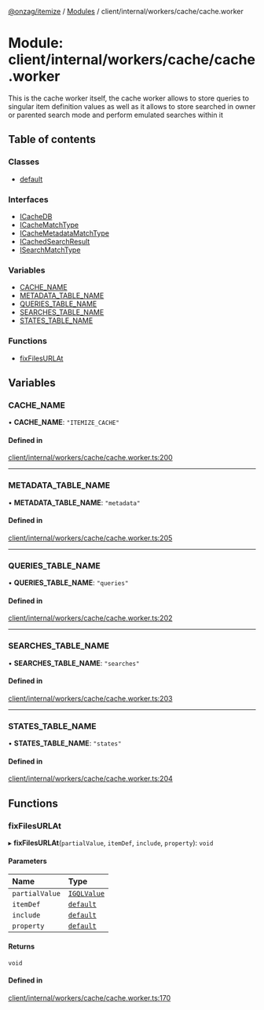 [@onzag/itemize](../README.md) / [Modules](../modules.md) / client/internal/workers/cache/cache.worker

# Module: client/internal/workers/cache/cache.worker

This is the cache worker itself, the cache worker allows to store
queries to singular item definition values as well as it allows
to store searched in owner or parented search mode and perform
emulated searches within it

## Table of contents

### Classes

- [default](../classes/client_internal_workers_cache_cache_worker.default.md)

### Interfaces

- [ICacheDB](../interfaces/client_internal_workers_cache_cache_worker.ICacheDB.md)
- [ICacheMatchType](../interfaces/client_internal_workers_cache_cache_worker.ICacheMatchType.md)
- [ICacheMetadataMatchType](../interfaces/client_internal_workers_cache_cache_worker.ICacheMetadataMatchType.md)
- [ICachedSearchResult](../interfaces/client_internal_workers_cache_cache_worker.ICachedSearchResult.md)
- [ISearchMatchType](../interfaces/client_internal_workers_cache_cache_worker.ISearchMatchType.md)

### Variables

- [CACHE\_NAME](client_internal_workers_cache_cache_worker.md#cache_name)
- [METADATA\_TABLE\_NAME](client_internal_workers_cache_cache_worker.md#metadata_table_name)
- [QUERIES\_TABLE\_NAME](client_internal_workers_cache_cache_worker.md#queries_table_name)
- [SEARCHES\_TABLE\_NAME](client_internal_workers_cache_cache_worker.md#searches_table_name)
- [STATES\_TABLE\_NAME](client_internal_workers_cache_cache_worker.md#states_table_name)

### Functions

- [fixFilesURLAt](client_internal_workers_cache_cache_worker.md#fixfilesurlat)

## Variables

### CACHE\_NAME

• **CACHE\_NAME**: ``"ITEMIZE_CACHE"``

#### Defined in

[client/internal/workers/cache/cache.worker.ts:200](https://github.com/onzag/itemize/blob/f2db74a5/client/internal/workers/cache/cache.worker.ts#L200)

___

### METADATA\_TABLE\_NAME

• **METADATA\_TABLE\_NAME**: ``"metadata"``

#### Defined in

[client/internal/workers/cache/cache.worker.ts:205](https://github.com/onzag/itemize/blob/f2db74a5/client/internal/workers/cache/cache.worker.ts#L205)

___

### QUERIES\_TABLE\_NAME

• **QUERIES\_TABLE\_NAME**: ``"queries"``

#### Defined in

[client/internal/workers/cache/cache.worker.ts:202](https://github.com/onzag/itemize/blob/f2db74a5/client/internal/workers/cache/cache.worker.ts#L202)

___

### SEARCHES\_TABLE\_NAME

• **SEARCHES\_TABLE\_NAME**: ``"searches"``

#### Defined in

[client/internal/workers/cache/cache.worker.ts:203](https://github.com/onzag/itemize/blob/f2db74a5/client/internal/workers/cache/cache.worker.ts#L203)

___

### STATES\_TABLE\_NAME

• **STATES\_TABLE\_NAME**: ``"states"``

#### Defined in

[client/internal/workers/cache/cache.worker.ts:204](https://github.com/onzag/itemize/blob/f2db74a5/client/internal/workers/cache/cache.worker.ts#L204)

## Functions

### fixFilesURLAt

▸ **fixFilesURLAt**(`partialValue`, `itemDef`, `include`, `property`): `void`

#### Parameters

| Name | Type |
| :------ | :------ |
| `partialValue` | [`IGQLValue`](../interfaces/gql_querier.IGQLValue.md) |
| `itemDef` | [`default`](../classes/base_Root_Module_ItemDefinition.default.md) |
| `include` | [`default`](../classes/base_Root_Module_ItemDefinition_Include.default.md) |
| `property` | [`default`](../classes/base_Root_Module_ItemDefinition_PropertyDefinition.default.md) |

#### Returns

`void`

#### Defined in

[client/internal/workers/cache/cache.worker.ts:170](https://github.com/onzag/itemize/blob/f2db74a5/client/internal/workers/cache/cache.worker.ts#L170)
